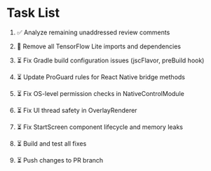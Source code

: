 # Task List

1. ✅ Analyze remaining unaddressed review comments

2. 🔄 Remove all TensorFlow Lite imports and dependencies

3. ⏳ Fix Gradle build configuration issues (jscFlavor, preBuild hook)

4. ⏳ Update ProGuard rules for React Native bridge methods

5. ⏳ Fix OS-level permission checks in NativeControlModule

6. ⏳ Fix UI thread safety in OverlayRenderer

7. ⏳ Fix StartScreen component lifecycle and memory leaks

8. ⏳ Build and test all fixes

9. ⏳ Push changes to PR branch


